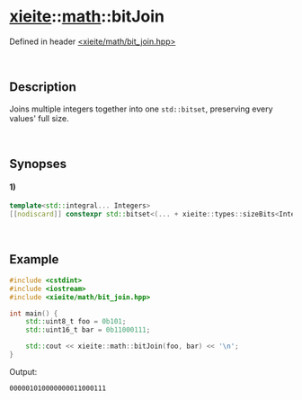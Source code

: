 # [xieite](../../xieite.md)\:\:[math](../../math.md)\:\:bitJoin
Defined in header [<xieite/math/bit_join.hpp>](../../../include/xieite/math/bit_join.hpp)

&nbsp;

## Description
Joins multiple integers together into one `std::bitset`, preserving every values' full size.

&nbsp;

## Synopses
#### 1)
```cpp
template<std::integral... Integers>
[[nodiscard]] constexpr std::bitset<(... + xieite::types::sizeBits<Integers>)> bitJoin(Integers... values) noexcept;
```

&nbsp;

## Example
```cpp
#include <cstdint>
#include <iostream>
#include <xieite/math/bit_join.hpp>

int main() {
    std::uint8_t foo = 0b101;
    std::uint16_t bar = 0b11000111;

    std::cout << xieite::math::bitJoin(foo, bar) << '\n';
}
```
Output:
```
000001010000000011000111
```
